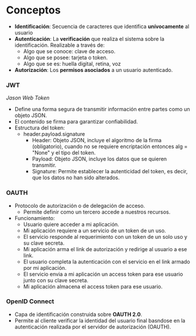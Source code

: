 # Conceptos

- **Identificación**: Secuencia de caracteres que identifica **unívocamente** al usuario
- **Autenticación**: La **verificación** que realiza el sistema sobre la identificación. Realizable a través de:
	- Algo que se conoce: clave de acceso.
	- Algo que se posee: tarjeta o token.
	- Algo que se es: huella digital, retina, voz
- **Autorización**: Los **permisos asociados** a un usuario autenticado.

### JWT
*Jason Web Token*

- Define una forma segura de transmitir información entre partes como un objeto JSON.
- El contenido se firma para garantizar confiabilidad.
- Estructura del token:
	- header.payload.signature
		- Header: Objeto JSON, incluye el algoritmo de la firma (obligatorio), cuando no se requiere encriptación entonces alg = "None" y el tipo del token.
		- Payload: Objeto JSON, incluye los datos que se quieren transmitir.
		- Signature: Permite establecer la autenticidad del token, es decir, que los datos no han sido alterados.
### OAUTH

- Protocolo de autorización o de delegación de acceso.
	- Permite definir como un tercero accede a nuestros recursos.
- Funcionamiento:
	- Usuario quiere acceder a mi aplicación.
	- Mi aplicación requiere a un servicio de un token de un uso.
	- El servicio responde al requerimiento con un token de un solo uso y su clave secreta.
	- Mi aplicación arma el link de autorización y redirige al usuario a ese link.
	- El usuario completa la autenticación con el servicio en el link armado por mi aplicación.
	- El servicio envia a mi aplicación un access token para ese usuario junto con su clave secreta.
	- Mi aplicación almacena el access token para ese usuario.

### OpenID Connect

- Capa de identificación construida sobre **OAUTH 2.0**.
- Permite al cliente verificar la identidad del usuario final basndose en la autenticación realizada por el servidor de autorización (OAUTH).